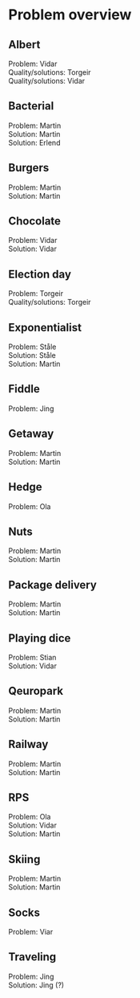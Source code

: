 # Problem overview

## Albert
Problem: Vidar  
Quality/solutions: Torgeir  
Quality/solutions: Vidar

## Bacterial
Problem: Martin  
Solution: Martin  
Solution: Erlend

## Burgers
Problem: Martin  
Solution: Martin

## Chocolate
Problem: Vidar  
Solution: Vidar

## Election day
Problem: Torgeir  
Quality/solutions: Torgeir

## Exponentialist
Problem: Ståle  
Solution: Ståle  
Solution: Martin

## Fiddle
Problem: Jing  

## Getaway
Problem: Martin  
Solution: Martin

## Hedge
Problem: Ola

## Nuts
Problem: Martin  
Solution: Martin

## Package delivery
Problem: Martin  
Solution: Martin

## Playing dice
Problem: Stian  
Solution: Vidar

## Qeuropark
Problem: Martin  
Solution: Martin

## Railway
Problem: Martin  
Solution: Martin

## RPS
Problem: Ola  
Solution: Vidar  
Solution: Martin

## Skiing
Problem: Martin  
Solution: Martin

## Socks
Problem: Viar

## Traveling
Problem: Jing  
Solution: Jing (?)  

